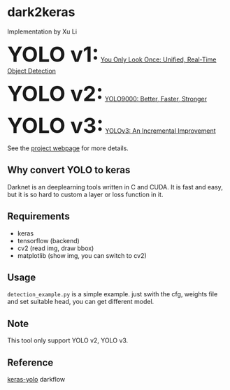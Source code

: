 # dark2keras

Implementation by Xu Li

<font size=9><b>YOLO v1:</b></font> [You Only Look Once: Unified, Real-Time Object Detection](https://pjreddie.com/media/files/papers/yolo_1.pdf)

<font size=9><b>YOLO v2:</b></font> [YOLO9000: Better, Faster, Stronger](https://pjreddie.com/media/files/papers/YOLO9000.pdf)

<font size=9><b>YOLO v3:</b></font> [YOLOv3: An Incremental Improvement](https://pjreddie.com/media/files/papers/YOLOv3.pdf)

See the [project webpage](https://pjreddie.com/darknet/yolo/) for more details.

## Why convert YOLO to keras #

Darknet is an deeplearning tools written in C and CUDA. It is fast and easy, but it is so hard to custom a layer or loss function in it.

## Requirements
- keras
- tensorflow (backend)
- cv2 (read img, draw bbox)
- matplotlib (show img, you can switch to cv2)

## Usage
`detection_example.py` is a simple example. just swith the cfg, weights file and set suitable head, you can get different model.

## Note
This tool only support YOLO v2, YOLO v3.


## Reference
[keras-yolo](https://github.com/BrainsGarden/keras-yolo)
darkflow
